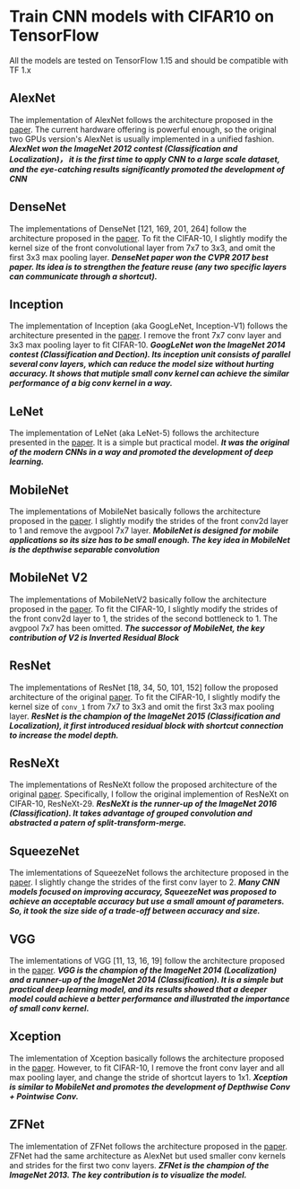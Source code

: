 # Train CNN models with CIFAR10 on TensorFlow #

All the models are tested on TensorFlow 1.15 and should be compatible with TF 1.x

## AlexNet ##

The implementation of AlexNet follows the architecture proposed in the [paper](https://proceedings.neurips.cc/paper/2012/file/c399862d3b9d6b76c8436e924a68c45b-Paper.pdf). The current hardware offering is powerful enough, so the original two GPUs version's AlexNet is usually implemented in a unified fashion. ***AlexNet won the ImageNet 2012 contest (Classification and Localization)， it is the first time to apply CNN to a large scale dataset, and the eye-catching results significantly promoted the development of CNN***

## DenseNet ##

The implementations of DenseNet [121, 169, 201, 264] follow the architecture proposed in the [paper](https://arxiv.org/pdf/1608.06993.pdf). To fit the CIFAR-10, I slightly modify the kernel size of the front convolutional layer from 7x7 to 3x3, and omit the first 3x3 max pooling layer. ***DenseNet paper won the CVPR 2017 best paper. Its idea is to strengthen the feature reuse (any two specific layers can communicate through a shortcut).***

## Inception ## 

The implementation of Inception (aka GoogLeNet, Inception-V1) follows the architecture presented in the [paper](https://static.googleusercontent.com/media/research.google.com/en//pubs/archive/43022.pdf). I remove the front 7x7 conv layer and 3x3 max pooling layer to fit CIFAR-10. ***GoogLeNet won the ImageNet 2014 contest (Classification and Dection). Its inception unit consists of parallel several conv layers, which can reduce the model size without hurting accuracy. It shows that mutiple small conv kernel can achieve the similar performance of a big conv kernel in a way.***

## LeNet ## 

The implementation of LeNet (aka LeNet-5) follows the architecture presented in the [paper](http://yann.lecun.com/exdb/publis/pdf/lecun-98.pdf). It is a simple but practical model. ***It was the original of the modern CNNs in a way and promoted the development of deep learning.***

## MobileNet ##

The implementations of MobileNet basically follows the architecture proposed in the [paper](https://arxiv.org/pdf/1704.04861.pdf). I slightly modify the strides of the front conv2d layer to 1 and remove the avgpool 7x7 layer. ***MobileNet is designed for mobile applications so its size has to be small enough. The key idea in MobileNet is the depthwise separable convolution***

## MobileNet V2 ##

The implementations of MobileNetV2 basically follow the architecture proposed in the [paper](https://arxiv.org/pdf/1801.04381.pdf). To fit the CIFAR-10, I slightly modify the strides of the front conv2d layer to 1, the strides of the second bottleneck to 1. The avgpool 7x7 has been omitted. ***The successor of MobileNet, the key contribution of V2 is Inverted Residual Block***

## ResNet ##

The implementations of ResNet [18, 34, 50, 101, 152] follow the proposed architecture of the original [paper](https://arxiv.org/abs/1512.03385). To fit the CIFAR-10, I slightly modify the kernel size of `conv_1` from 7x7 to 3x3 and omit the first 3x3 max pooling layer. ***ResNet is the champion of the ImageNet 2015 (Classification and Localization), it first introduced residual block with shortcut connection to increase the model depth.***

## ResNeXt ##

The implementations of ResNeXt follow the proposed architecture of the original [paper](https://arxiv.org/pdf/1611.05431.pdf). Specifically, I follow the original implemention of ResNeXt on CIFAR-10, ResNeXt-29. ***ResNeXt is the runner-up of the ImageNet 2016 (Classification). It takes advantage of grouped convolution and abstracted a patern of split-transform-merge.***

## SqueezeNet ##

The imlementations of SqueezeNet follows the architecture proposed in the [paper](https://arxiv.org/pdf/1602.07360.pdf). I slightly change the strides of the first conv layer to 2. ***Many CNN models focused on improving accuracy, SqueezeNet was proposed to achieve an acceptable accuracy but use a small amount of parameters. So, it took the size side of a trade-off between accuracy and size.***

## VGG ##

The imlementations of VGG [11, 13, 16, 19] follow the architecture proposed in the [paper](https://arxiv.org/pdf/1409.1556.pdf). ***VGG is the champion of the ImageNet 2014 (Localization) and a runner-up of the ImageNet 2014 (Classification). It is a simple but practical deep learning model, and its results showed that a deeper model could achieve a better performance and illustrated the importance of small conv kernel.***

## Xception ##

The imlementation of Xception basically follows the architecture proposed in the [paper](https://arxiv.org/pdf/1610.02357.pdf). However, to fit CIFAR-10, I remove the front conv layer and all max pooling layer, and change the stride of shortcut layers to 1x1. ***Xception is similar to MobileNet and promotes the development of Depthwise Conv + Pointwise Conv.***

## ZFNet ##

The imlementation of ZFNet follows the architecture proposed in the [paper](https://arxiv.org/pdf/1311.2901.pdf). ZFNet had the same architecture as AlexNet but used smaller conv kernels and strides for the first two conv layers. ***ZFNet is the champion of the ImageNet 2013. The key contribution is to visualize the model.*** 